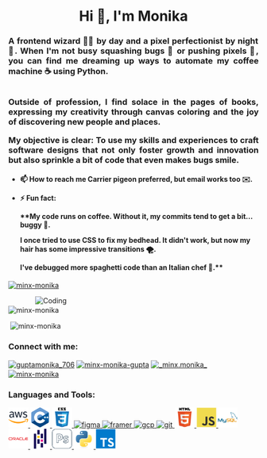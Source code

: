 <h1 align="center">Hi 👋, I'm Monika</h1>
<h3 align="justify">A frontend wizard 🧙‍♂️ by day and a pixel perfectionist by night 🌙. When I'm not busy squashing bugs 🐛 or pushing pixels 🎨, you can find me dreaming up ways to automate my coffee machine ☕ using Python.<br /><br />

  
Outside of profession, I find solace in the pages of books, expressing my creativity through canvas coloring and the joy of discovering new people and places.

My objective is clear: To use my skills and experiences to craft software designs that not only foster growth and innovation but also sprinkle a bit of code that even makes bugs smile.
</h3>
<h4>

- 📫 How to reach me **Carrier pigeon preferred, but email works too ✉️.**

- ⚡ Fun fact:

   **My code runs on coffee. Without it, my commits tend to get a bit... buggy 🐞.

  
   I once tried to use CSS to fix my bedhead. It didn't work, but now my hair has some impressive transitions 🌪️.

  
   I've debugged more spaghetti code than an Italian chef 🍝.**
  </h4>

<p align="left"> <a href="https://github.com/ryo-ma/github-profile-trophy"><img src="https://github-profile-trophy.vercel.app/?username=minx-monika" alt="minx-monika" /></a> </p>

<img align="right" alt="Coding" width="450" src="https://media.licdn.com/dms/image/v2/C5112AQHfGbUiDRT9-Q/article-inline_image-shrink_1000_1488/article-inline_image-shrink_1000_1488/0/1534403857933?e=1729123200&v=beta&t=rO9MAwqzOM8o9TRcyjabMOz9Xy5H-pu_5U5vsy9vASQ">


<p><img align="center" src="https://github-readme-stats.vercel.app/api/top-langs?username=minx-monika&show_icons=true&locale=en&layout=compact" alt="minx-monika" /></p>

<p>&nbsp;<img align="center" src="https://github-readme-stats.vercel.app/api?username=minx-monika&show_icons=true&locale=en" alt="minx-monika" /></p>

<h3 align="left">Connect with me:</h3>
<p align="left">
<a href="https://twitter.com/guptamonika_706" target="blank"><img align="center" src="https://raw.githubusercontent.com/rahuldkjain/github-profile-readme-generator/master/src/images/icons/Social/twitter.svg" alt="guptamonika_706" height="30" width="40" /></a>
<a href="https://linkedin.com/in/minx-monika-gupta" target="blank"><img align="center" src="https://raw.githubusercontent.com/rahuldkjain/github-profile-readme-generator/master/src/images/icons/Social/linked-in-alt.svg" alt="minx-monika-gupta" height="30" width="40" /></a>
<a href="https://instagram.com/_minx.monika_" target="blank"><img align="center" src="https://raw.githubusercontent.com/rahuldkjain/github-profile-readme-generator/master/src/images/icons/Social/instagram.svg" alt="_minx.monika_" height="30" width="40" /></a>
<a href="https://www.leetcode.com/minx-monika" target="blank"><img align="center" src="https://raw.githubusercontent.com/rahuldkjain/github-profile-readme-generator/master/src/images/icons/Social/leet-code.svg" alt="minx-monika" height="30" width="40" /></a>
</p>

<h3 align="left">Languages and Tools:</h3>
<p align="left"> <a href="https://aws.amazon.com" target="_blank" rel="noreferrer"> <img src="https://raw.githubusercontent.com/devicons/devicon/master/icons/amazonwebservices/amazonwebservices-original-wordmark.svg" alt="aws" width="40" height="40"/> </a> <a href="https://www.w3schools.com/cpp/" target="_blank" rel="noreferrer"> <img src="https://raw.githubusercontent.com/devicons/devicon/master/icons/cplusplus/cplusplus-original.svg" alt="cplusplus" width="40" height="40"/> </a> <a href="https://www.w3schools.com/css/" target="_blank" rel="noreferrer"> <img src="https://raw.githubusercontent.com/devicons/devicon/master/icons/css3/css3-original-wordmark.svg" alt="css3" width="40" height="40"/> </a> <a href="https://www.figma.com/" target="_blank" rel="noreferrer"> <img src="https://www.vectorlogo.zone/logos/figma/figma-icon.svg" alt="figma" width="40" height="40"/> </a> <a href="https://www.framer.com/" target="_blank" rel="noreferrer"> <img src="https://www.vectorlogo.zone/logos/framer/framer-icon.svg" alt="framer" width="40" height="40"/> </a> <a href="https://cloud.google.com" target="_blank" rel="noreferrer"> <img src="https://www.vectorlogo.zone/logos/google_cloud/google_cloud-icon.svg" alt="gcp" width="40" height="40"/> </a> <a href="https://git-scm.com/" target="_blank" rel="noreferrer"> <img src="https://www.vectorlogo.zone/logos/git-scm/git-scm-icon.svg" alt="git" width="40" height="40"/> </a> <a href="https://www.w3.org/html/" target="_blank" rel="noreferrer"> <img src="https://raw.githubusercontent.com/devicons/devicon/master/icons/html5/html5-original-wordmark.svg" alt="html5" width="40" height="40"/> </a> <a href="https://developer.mozilla.org/en-US/docs/Web/JavaScript" target="_blank" rel="noreferrer"> <img src="https://raw.githubusercontent.com/devicons/devicon/master/icons/javascript/javascript-original.svg" alt="javascript" width="40" height="40"/> </a> <a href="https://www.mysql.com/" target="_blank" rel="noreferrer"> <img src="https://raw.githubusercontent.com/devicons/devicon/master/icons/mysql/mysql-original-wordmark.svg" alt="mysql" width="40" height="40"/> </a> <a href="https://www.oracle.com/" target="_blank" rel="noreferrer"> <img src="https://raw.githubusercontent.com/devicons/devicon/master/icons/oracle/oracle-original.svg" alt="oracle" width="40" height="40"/> </a> <a href="https://pandas.pydata.org/" target="_blank" rel="noreferrer"> <img src="https://raw.githubusercontent.com/devicons/devicon/2ae2a900d2f041da66e950e4d48052658d850630/icons/pandas/pandas-original.svg" alt="pandas" width="40" height="40"/> </a> <a href="https://www.photoshop.com/en" target="_blank" rel="noreferrer"> <img src="https://raw.githubusercontent.com/devicons/devicon/master/icons/photoshop/photoshop-line.svg" alt="photoshop" width="40" height="40"/> </a> <a href="https://www.python.org" target="_blank" rel="noreferrer"> <img src="https://raw.githubusercontent.com/devicons/devicon/master/icons/python/python-original.svg" alt="python" width="40" height="40"/> </a> <a href="https://www.typescriptlang.org/" target="_blank" rel="noreferrer"> <img src="https://raw.githubusercontent.com/devicons/devicon/master/icons/typescript/typescript-original.svg" alt="typescript" width="40" height="40"/> </a> </p>


